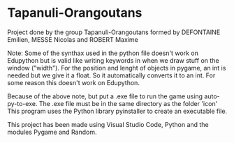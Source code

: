 # Tapanuli-Orangoutans
Project done by the group Tapanuli-Orangoutans formed by DEFONTAINE Emilien, MESSE Nicolas and ROBERT Maxime

Note: Some of the synthax used in the python file doesn't work on Edupython but is valid like writing keywords in when we draw stuff on the window ("width"). 
      For the position and lenght of objects in pygame, an int is needed but we give it a float. So it automatically converts it to an int. For some reason
      this doesn't work on Edupython.

Because of the above note, but put a .exe file to run the game using auto-py-to-exe. The .exe file must be in the same directory as the folder 'icon' This program uses the Python library pyinstaller to create an executable file.

This project has been made using Visual Studio Code, Python and the modules Pygame and Random.
